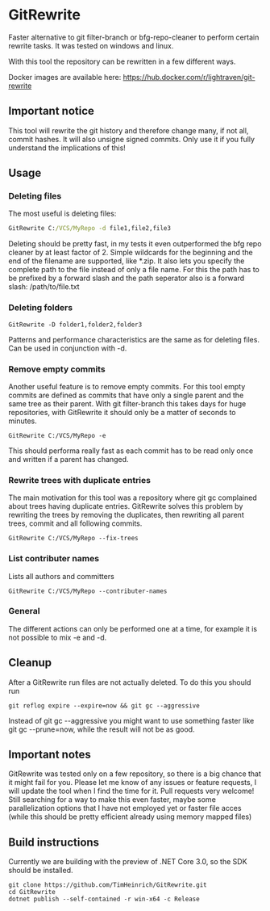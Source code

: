 # GitRewrite
Faster alternative to git filter-branch or bfg-repo-cleaner to perform certain rewrite tasks. It was tested on windows and linux.

With this tool the repository can be rewritten in a few different ways. 

Docker images are available here: https://hub.docker.com/r/lightraven/git-rewrite

## Important notice
This tool will rewrite the git history and therefore change many, if not all, commit hashes.
It will also unsigne signed commits. 
Only use it if you fully understand the implications of this!

## Usage
### Deleting files
The most useful is deleting files:
```cmd
GitRewrite C:/VCS/MyRepo -d file1,file2,file3
```
Deleting should be pretty fast, in my tests it even outperformed the bfg repo cleaner by at least factor of 2. 
Simple wildcards for the beginning and the end of the filename are supported, like &ast;.zip.
It also lets you specify the complete path to the file instead of only a file name. 
For this the path has to be prefixed by a forward slash and the path seperator also is a forward slash: /path/to/file.txt

### Deleting folders
```
GitRewrite -D folder1,folder2,folder3
```
Patterns and performance characteristics are the same as for deleting files. Can be used in conjunction with -d.

### Remove empty commits
Another useful feature is to remove empty commits. 
For this tool empty commits are defined as commits that have only a single parent and the same tree as their parent.
With git filter-branch this takes days for huge repositories, with GitRewrite it should only be a matter of seconds to minutes.
```
GitRewrite C:/VCS/MyRepo -e
```
This should performa really fast as each commit has to be read only once and written if a parent has changed.

### Rewrite trees with duplicate entries
The main motivation for this tool was a repository where git gc complained about trees having duplicate entries. 
GitRewrite solves this problem by rewriting the trees by removing the duplicates, then rewriting all parent trees, commit and all following commits.
```
GitRewrite C:/VCS/MyRepo --fix-trees
```

### List contributer names
Lists all authors and committers
```
GitRewrite C:/VCS/MyRepo --contributer-names
```

### General 
The different actions can only be performed one at a time, for example it is not possible to mix -e and -d.

## Cleanup
After a GitRewrite run files are not actually deleted. To do this you should run
```
git reflog expire --expire=now && git gc --aggressive
```
Instead of git gc --aggressive you might want to use something faster like git gc --prune=now, while the result will not be as good.

## Important notes
GitRewrite was tested only on a few repository, so there is a big chance that it might fail for you. 
Please let me know of any issues or feature requests, I will update the tool when I find the time for it. 
Pull requests very welcome! Still searching for a way to make this even faster, maybe some parallelization options that I have not employed yet or faster file acces (while this should be pretty efficient already using memory mapped files)

## Build instructions
Currently we are building with the preview of .NET Core 3.0, so the SDK should be installed.
```
git clone https://github.com/TimHeinrich/GitRewrite.git
cd GitRewrite
dotnet publish --self-contained -r win-x64 -c Release 
```
